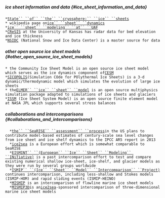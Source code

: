 ##### ice sheet information and data {#ice_sheet_information_and_data}

` * `[`State`` ``of`` ``the`` ``cryosphere:`` ``ice`` ``sheets`](http://nsidc.org/cryosphere/sotc/ice_sheets.html)\
` * wikipedia page on `[`ice`` ``sheet`` ``dynamics`](wp>Ice_sheet_dynamics)\
` * `[`ice`` ``sheet`` ``modeling`` ``at`` ``UAF`](http://pism.github.io/uaf-iceflow/)\
` * `[`CReSIS`](https://www.cresis.ku.edu/)` at the University of Kansas has radar data for bed elevation and ice thickness`\
` * `[`NSIDC`](http://www.nsidc.org/)` (National Snow and Ice Data Center) is a master source for data`

##### other open source ice sheet models {#other_open_source_ice_sheet_models}

` * the Community Ice Sheet Model is an open source ice sheet model which serves as the ice dynamics component of `[`CESM`](http://www2.cesm.ucar.edu/)\
` * `[`SICOPOLIS`](http://www.sicopolis.net/)`(Simulation COde for POlythermal Ice Sheets) is a 3-d dynamic/thermodynamic model which simulates the evolution of large ice sheets`\
` * the `[`ELMER`` ``ice`` ``sheet`` ``model`](http://elmerice.elmerfem.org/wiki/doku.php)` is an open source multiphysics simulation package adapted to simulations of ice sheets and glaciers`\
` * `[`ISSM`](http://issm.jpl.nasa.gov/)` (Ice Sheet System Model) is an open source finite element model at NASA JPL which supports several stress balances`

##### collaborations and intercomparisons {#collaborations_and_intercomparisons}

`   * `[`the`` ``SeaRISE`` ``assessment`` ``process`](http://websrv.cs.umt.edu/isis/index.php/SeaRISE_Assessment)` in the US plans to contribute model-based estimates of century-scale sea level changes from ice sheet and ice shelf dynamics to the IPCC AR5 report in 2013 `\
`   * `[`ice2sea`](http://www.ice2sea.eu/)` is a European effort which is somewhat comparable to SeaRISE`\
`   * `[`EISMINT`` ``(European`` ``Ice`` ``Sheet`` ``Modeling`` ``INiTiative)`](http://homepages.vub.ac.be/%7Ephuybrec/eismint.html)` is a past intercomparison effort to test and compare existing numerical shallow ice-sheet, ice-shelf, and glacier models as they were run by several groups worldwide`\
`   * `[`ISMIP`` ``(Ice`` ``Sheet`` ``Model`` ``Intercomparison`` ``Project)`](http://homepages.vub.ac.be/%7Ephuybrec/ismip.html)` continues intercomparison, including less-shallow and Stokes models (ISMIP-HOM) and rapid sliding events (ISMIP-HEINO)`\
`   * `[`MISMIP`](http://homepages.ulb.ac.be/~fpattyn/mismip/welcome.html)` is an intercomparison of flowline marine ice sheet models`\
`   * `[`MISMIP3D`](http://homepages.ulb.ac.be/~fpattyn/mismip3d/welcome.html)` is an `[`ice2sea`](http://www.ice2sea.eu/)`-sponsored intercomparison of three-dimensional marine ice sheet models`
